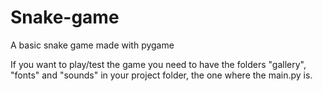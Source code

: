 # Snake-game
A basic snake game made with pygame

If you want to play/test the game you need to have the folders "gallery", "fonts" and "sounds" in your project folder, the one where the main.py is.
